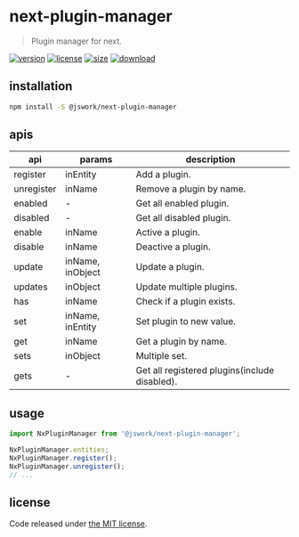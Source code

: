 # next-plugin-manager
> Plugin manager for next.

[![version][version-image]][version-url]
[![license][license-image]][license-url]
[![size][size-image]][size-url]
[![download][download-image]][download-url]

## installation
```bash
npm install -S @jswork/next-plugin-manager
```

## apis
| api        | params           | description                                   |
| ---------- | ---------------- | --------------------------------------------- |
| register   | inEntity         | Add a plugin.                                 |
| unregister | inName           | Remove a plugin by name.                      |
| enabled    | -                | Get all enabled plugin.                       |
| disabled   | -                | Get all disabled plugin.                      |
| enable     | inName           | Active a plugin.                              |
| disable    | inName           | Deactive a plugin.                            |
| update     | inName, inObject | Update a plugin.                              |
| updates    | inObject         | Update multiple plugins.                      |
| has        | inName           | Check if a plugin exists.                     |
| set        | inName, inEntity | Set plugin to new value.                      |
| get        | inName           | Get a plugin by name.                         |
| sets       | inObject         | Multiple set.                                 |
| gets       | -                | Get all registered plugins(include disabled). |

## usage
```js
import NxPluginManager from '@jswork/next-plugin-manager';

NxPluginManager.entities;
NxPluginManager.register();
NxPluginManager.unregister();
// ...
```

## license
Code released under [the MIT license](https://github.com/afeiship/next-plugin-manager/blob/master/LICENSE.txt).

[version-image]: https://img.shields.io/npm/v/@jswork/next-plugin-manager
[version-url]: https://npmjs.org/package/@jswork/next-plugin-manager

[license-image]: https://img.shields.io/npm/l/@jswork/next-plugin-manager
[license-url]: https://github.com/afeiship/next-plugin-manager/blob/master/LICENSE.txt

[size-image]: https://img.shields.io/bundlephobia/minzip/@jswork/next-plugin-manager
[size-url]: https://github.com/afeiship/next-plugin-manager/blob/master/dist/next-plugin-manager.min.js

[download-image]: https://img.shields.io/npm/dm/@jswork/next-plugin-manager
[download-url]: https://www.npmjs.com/package/@jswork/next-plugin-manager
